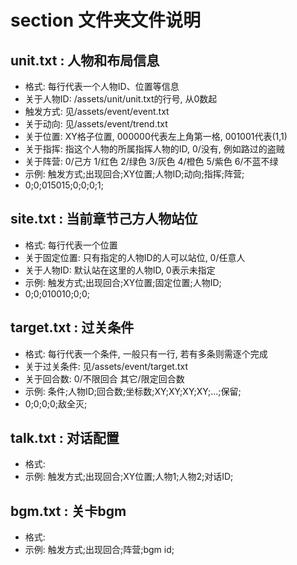 # section 文件夹文件说明

## unit.txt : 人物和布局信息

* 格式: 每行代表一个人物ID、位置等信息
* 关于人物ID: /assets/unit/unit.txt的行号, 从0数起
* 触发方式: 见/assets/event/event.txt
* 关于动向: 见/assets/event/trend.txt
* 关于位置: XY格子位置, 000000代表左上角第一格, 001001代表(1,1)
* 关于指挥: 指这个人物的所属指挥人物的ID, 0/没有, 例如路过的盗贼
* 关于阵营: 0/己方 1/红色 2/绿色 3/灰色 4/橙色 5/紫色 6/不蓝不绿
* 示例: 触发方式;出现回合;XY位置;人物ID;动向;指挥;阵营;
* 0;0;015015;0;0;0;1;

## site.txt : 当前章节己方人物站位

* 格式: 每行代表一个位置
* 关于固定位置: 只有指定的人物ID的人可以站位, 0/任意人
* 关于人物ID: 默认站在这里的人物ID, 0表示未指定
* 示例: 触发方式;出现回合;XY位置;固定位置;人物ID;
* 0;0;010010;0;0;

## target.txt : 过关条件

* 格式: 每行代表一个条件, 一般只有一行, 若有多条则需逐个完成
* 关于过关条件: 见/assets/event/target.txt
* 关于回合数: 0/不限回合 其它/限定回合数
* 示例: 条件;人物ID;回合数;坐标数;XY;XY;XY;XY;...;保留;
* 0;0;0;0;敌全灭;

## talk.txt : 对话配置

* 格式:
* 示例: 触发方式;出现回合;XY位置;人物1;人物2;对话ID;

## bgm.txt : 关卡bgm

* 格式: 
* 示例: 触发方式;出现回合;阵营;bgm id;

